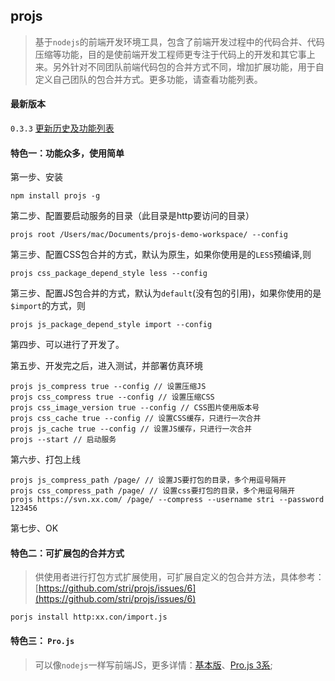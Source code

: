 ## projs

>基于`nodejs`的前端开发环境工具，包含了前端开发过程中的代码合并、代码压缩等功能，目的是使前端开发工程师更专注于代码上的开发和其它事上来。另外针对不同团队前端代码包的合并方式不同，增加扩展功能，用于自定义自己团队的包合并方式。更多功能，请查看功能列表。

#### 最新版本

`0.3.3` 	[更新历史及功能列表](https://github.com/stri/projs/issues/5)

    
#### 特色一：功能众多，使用简单


第一步、安装

	npm install projs -g
	
第二步、配置要启动服务的目录（此目录是http要访问的目录）

	projs root /Users/mac/Documents/projs-demo-workspace/ --config
	
第三步、配置CSS包合并的方式，默认为原生，如果你使用是的`LESS`预编译,则

	projs css_package_depend_style less --config
	
第三步、配置JS包合并的方式，默认为`default`(没有包的引用)，如果你使用的是`$import`的方式，则

	projs js_package_depend_style import --config
	
第四步、可以进行了开发了。

第五步、开发完之后，进入测试，并部署仿真环境

	projs js_compress true --config // 设置压缩JS
	projs css_compress true --config // 设置压缩CSS
	projs css_image_version true --config // CSS图片使用版本号
	projs css_cache true --config // 设置CSS缓存，只进行一次合并
	projs js_cache true --config // 设置JS缓存，只进行一次合并
	projs --start // 启动服务

第六步、打包上线

	projs js_compress_path /page/ // 设置JS要打包的目录，多个用逗号隔开
	projs css_compress_path /page/ // 设置css要打包的目录，多个用逗号隔开
	projs https://svn.xx.com/ /page/ --compress --username stri --password 123456
	
第七步、OK


#### 特色二：可扩展包的合并方式
	
> 供使用者进行打包方式扩展使用，可扩展自定义的包合并方法，具体参考：[https://github.com/stri/projs/issues/6](https://github.com/stri/projs/issues/6)

	porjs install http:xx.con/import.js

#### 特色三： `Pro.js`

> 可以像`nodejs`一样写前端JS，更多详情：[基本版](https://github.com/stri/projs/issues/1)、[Pro.js 3系](https://github.com/stri/projs/issues/3);